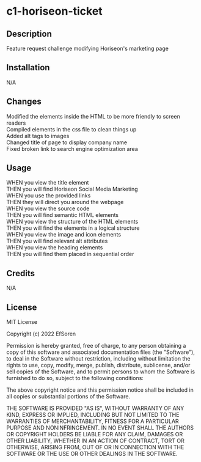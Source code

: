 # c1-horiseon-ticket

## Description
Feature request challenge modifying Horiseon's marketing page 

## Installation
N/A

## Changes 
Modified the elements inside the HTML to be more friendly to screen readers </br>
Compiled elements in the css file to clean things up </br>
Added alt tags to images </br>
Changed title of page to display company name </br>
Fixed broken link to search engine optimization area </br>

## Usage
WHEN you view the title element </br>
THEN you will find Horiseon Social Media Marketing </br>
WHEN you use the provided links </br>
THEN they will direct you around the webpage </br>
WHEN you view the source code </br>
THEN you will find semantic HTML elements </br>
WHEN you view the structure of the HTML elements </br>
THEN you will find the elements in a logical structure </br>
WHEN you view the image and icon elements </br>
THEN you will find relevant alt attributes </br>
WHEN you view the heading elements </br>
THEN you will find them placed in sequential order </br>

## Credits
N/A

## License
MIT License

Copyright (c) 2022 EfSoren

Permission is hereby granted, free of charge, to any person obtaining a copy
of this software and associated documentation files (the "Software"), to deal
in the Software without restriction, including without limitation the rights
to use, copy, modify, merge, publish, distribute, sublicense, and/or sell
copies of the Software, and to permit persons to whom the Software is
furnished to do so, subject to the following conditions:

The above copyright notice and this permission notice shall be included in all
copies or substantial portions of the Software.

THE SOFTWARE IS PROVIDED "AS IS", WITHOUT WARRANTY OF ANY KIND, EXPRESS OR
IMPLIED, INCLUDING BUT NOT LIMITED TO THE WARRANTIES OF MERCHANTABILITY,
FITNESS FOR A PARTICULAR PURPOSE AND NONINFRINGEMENT. IN NO EVENT SHALL THE
AUTHORS OR COPYRIGHT HOLDERS BE LIABLE FOR ANY CLAIM, DAMAGES OR OTHER
LIABILITY, WHETHER IN AN ACTION OF CONTRACT, TORT OR OTHERWISE, ARISING FROM,
OUT OF OR IN CONNECTION WITH THE SOFTWARE OR THE USE OR OTHER DEALINGS IN THE
SOFTWARE.
